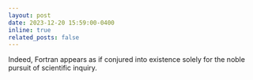 ```yaml
---
layout: post
date: 2023-12-20 15:59:00-0400
inline: true
related_posts: false
---
```


Indeed, Fortran appears as if conjured into existence solely for the noble pursuit of scientific inquiry.